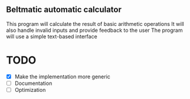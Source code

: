 ## Beltmatic automatic calculator

This program will calculate the result of basic arithmetic operations
It will also handle invalid inputs and provide feedback to the user
The program will use a simple text-based interface

# TODO
- [x] Make the implementation more generic
- [ ] Documentation
- [ ] Optimization